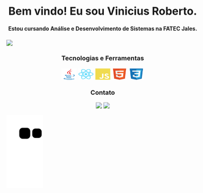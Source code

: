 <div align="center"><h1>Bem vindo! Eu sou Vinicius Roberto.</h1></div> 

<div align="center" >
  <h4>Estou cursando Análise e Desenvolvimento de Sistemas na FATEC Jales.</h4>
</div>

<a href="https://github.com/viniciusrvcruz">
  <img height=170 align="center" src="https://github-readme-stats.vercel.app/api/top-langs?username=viniciusrvcruz&layout=compact&langs_count=8&card_width=320" />
</a>

<div align="center"><h3>Tecnologias e Ferramentas</h3></div>
<div align="center">
<div style="display: inline_block">
  <img align="center" alt="Java logo" height="30" width="40" src="https://raw.githubusercontent.com/devicons/devicon/master/icons/java/java-original.svg">
  <img align="center" alt="React logo" height="30" width="40" src="https://raw.githubusercontent.com/devicons/devicon/master/icons/react/react-original.svg">
  <img align="center" alt="Js logo" height="30" width="40" src="https://raw.githubusercontent.com/devicons/devicon/master/icons/javascript/javascript-plain.svg">
  <img align="center" alt="HTML logo" height="30" width="40" src="https://raw.githubusercontent.com/devicons/devicon/master/icons/html5/html5-original.svg">
  <img align="center" alt="CSS logo" height="30" width="40" src="https://raw.githubusercontent.com/devicons/devicon/master/icons/css3/css3-original.svg">
</div>
</div>

<div align="center"><h3>Contato</h3></div>
<div align="center" style="display: inline_block"> 
  <a href="https://www.linkedin.com/in/viniciuscruz7" target="_blank"><img src="https://img.shields.io/badge/-LinkedIn-%230077B5?style=for-the-badge&logo=linkedin&logoColor=white" target="_blank"></a>  
  <a href = "mailto:viniciusrobertopro@gmail.com"><img src="https://img.shields.io/badge/-Gmail-%23E60023?style=for-the-badge&logo=gmail&logoColor=white" target="_blank"></a>
</div>

 ![Snake animation](https://github.com/viniciusrvcruz/viniciusrvcruz/blob/output/github-contribution-grid-snake.svg)

